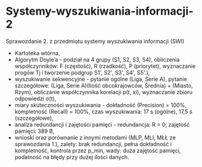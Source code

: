 # Systemy-wyszukiwania-informacji-2
Sprawozdanie 2. z przedmiotu systemy wyszukiwania informacji (SWI) 
- Kartoteka wtórna,
- Algorytm Doyle’a - podział na 4 grupy (S1, S2, S3, S4), obliczenia współczynników: F (częstość), R (rzadkość), P (priorytet), wyznaczanie progów Tj i tworzenie podgrup S1', S2', S3', S4', S5'.),
- wyszukiwanie sekwencyjne - pytanie ogólne (Liga, Serie A), pytanie szczegółowe: (Liga, Serie A)(Ilość obcokrajowców, Średnia) + (Miasto, Rzym), obliczanie współczynnika korelacji p(t, xi), wyznaczanie zbioru odpowiedzi σ(t),
- miary skuteczności wyszukiwania - dokładność (Precision) = 100%, kompletność (Recall) = 100%, czas wyszukiwania: 17 s (ogólne), 17,5 s (szczegółowe),
- analiza redundancji i zajętości pamięci - redundancja: R = 0, zajętość pamięci: 389 B,
- wnioski oraz porównanie z innymi metodami (MLP, MLI, MŁŁ ze sprawozdania 1.), zalety: brak redundancji, pełna dokładność i kompletność, kontrola przez p_min, wady: duża zajętość pamięci, podatność na błędy przy dużej ilości danych.
